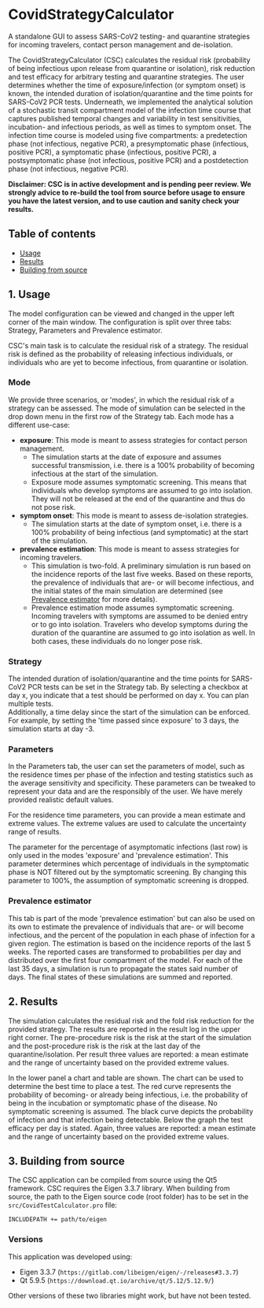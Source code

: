 # CovidStrategyCalculator
A standalone GUI to assess SARS-CoV2 testing- and  quarantine  strategies for incoming travelers, contact person management and de-isolation.

The CovidStrategyCalculator (CSC) calculates the residual risk (probability of being infectious upon release from quarantine or isolation), risk reduction and test efficacy for arbitrary testing and  quarantine strategies. The user determines whether the time of exposure/infection (or symptom onset) is known, the intended duration of isolation/quarantine and the time points for SARS-CoV2 PCR tests. Underneath, we implemented the analytical solution of a stochastic transit compartment model of the infection time course that captures published temporal changes and variability in test sensitivities, incubation- and infectious periods, as well as times to symptom onset. The infection time course is modeled using five compartments: a predetection phase (not infectious, negative PCR), a presymptomatic phase (infectious, positive PCR), a symptomatic phase (infectious, positive PCR), a postsymptomatic phase (not infectious, positive PCR) and a postdetection phase (not infectious, negative PCR).

**Disclaimer: CSC is in active development and is pending peer review. We strongly advice to re-build the tool from source before usage to ensure you have the latest version, and to use caution and sanity check your results.**

## Table of contents
* [Usage](#1-usage)
* [Results](#2-results)
* [Building from source](#3-building-from-source)

## 1. Usage
The model configuration can be viewed and changed in the upper left corner of the main window.
The configuration is split over three tabs: Strategy, Parameters and Prevalence estimator.

CSC's main task is to calculate the residual risk of a strategy.
The residual risk is defined as the probability of releasing infectious individuals, or individuals who are yet to become infectious, from quarantine or isolation.

### Mode
We provide three scenarios, or 'modes', in which the residual risk of a strategy can be assessed. The mode of simulation can be selected in the drop down menu in the first row of the Strategy tab. Each mode has a different use-case:

* **exposure**: This mode is meant to assess strategies for contact person management.
  * The simulation starts at the date of exposure and assumes successful transmission, i.e. there is a 100% probability of becoming infectious at the start of the simulation.
  * Exposure mode assumes symptomatic screening. This means that individuals who develop symptoms are assumed to go into isolation. They will not be released at the end of the quarantine and thus do not pose risk.
* **symptom onset**: This mode is meant to assess de-isolation strategies.
  * The simulation starts at the date of symptom onset, i.e. there is a 100% probability of being infectious (and symptomatic) at the start of the simulation.
* **prevalence estimation**: This mode is meant to assess strategies for incoming travelers.
  * This simulation is two-fold. A preliminary simulation is run based on the incidence reports of the last five weeks. Based on these reports, the prevalence of individuals that are- or will become infectious, and the initial states of the main simulation are determined (see [Prevalence estimator](#prevalence-estimator) for more details).
  * Prevalence estimation mode assumes symptomatic screening. Incoming travelers with symptoms are assumed to be denied entry or to go into isolation. Travelers who develop symptoms during the duration of the quarantine are assumed to go into isolation as well. In both cases, these individuals do no longer pose risk.

### Strategy
The intended duration of isolation/quarantine and the time points for SARS-CoV2 PCR tests can be set in the Strategy tab. By selecting a checkbox at day x, you indicate that a test should be performed on day x. You can plan multiple tests.  
Additionally, a time delay since the start of the simulation can be enforced. For example, by setting the 'time passed since exposure' to 3 days, the simulation starts at day -3.

### Parameters
In the Parameters tab, the user can set the parameters of model, such as the residence times per phase of the infection and testing statistics such as the average sensitivity and specificity.
These parameters can be tweaked to represent your data and are the responsibly of the user. We have merely provided realistic default values.

For the residence time parameters, you can provide a mean estimate and extreme values. The extreme values are used to calculate the uncertainty range of results.   

The parameter for the percentage of asymptomatic infections (last row) is only used in the modes 'exposure' and 'prevalence estimation'. This parameter determines which percentage of individuals in the symptomatic phase is NOT filtered out by the symptomatic screening. By changing this parameter to 100%, the assumption of symptomatic screening is dropped.

### Prevalence estimator
This tab is part of the mode 'prevalence estimation' but can also be used on its own to estimate the prevalence of individuals that are- or will become infectious, and the percent of the population in each phase of infection for a given region. The estimation is based on the incidence reports of the last 5 weeks. The reported cases are transformed to probabilities per day and distributed over the first four compartment of the model. For each of the last 35 days, a simulation is run to propagate the states said number of days. The final states of these simulations are summed and reported.

## 2. Results
The simulation calculates the residual risk and the fold risk reduction for the provided strategy. The results are reported in the result log in the upper right corner. The pre-procedure risk is the risk at the start of the simulation and the post-procedure risk is the risk at the last day of the quarantine/isolation.
Per result three values are reported: a mean estimate and the range of uncertainty based on the provided extreme values.

In the lower panel a chart and table are shown.
The chart can be used to determine the best time to place a test. The red curve represents the probability of becoming- or already being infectious, i.e. the probability of being in the incubation or symptomatic phase of the disease. No symptomatic screening is assumed. The black curve depicts the probability of infection and that infection being detectable.
Below the graph the test efficacy per day is stated. Again, three values are reported: a mean estimate and the range of uncertainty based on the provided extreme values.


## 3. Building from source
The CSC application can be compiled from source using the Qt5 framework. CSC requires the Eigen 3.3.7 library. When building from source, the path to the Eigen source code (root folder) has to be set in the
`src/CovidTestCalculator.pro` file:

```{c}
INCLUDEPATH += path/to/eigen
```
### Versions
This application was developed using:
* Eigen 3.3.7 (`https://gitlab.com/libeigen/eigen/-/releases#3.3.7`)
* Qt 5.9.5 (`https://download.qt.io/archive/qt/5.12/5.12.9/`)

Other versions of these two libraries might work, but have not been tested.
